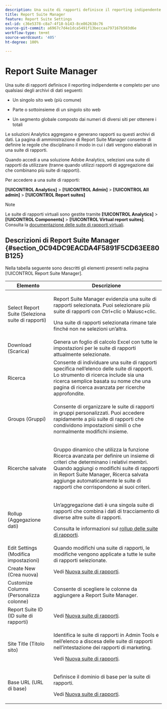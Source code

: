 ```yaml
---
description: Una suite di rapporti definisce il reporting indipendente e completo su un sito web, un set di siti web o un sottoinsieme di pagine web.
title: Report Suite Manager
feature: Report Suite Settings
exl-id: c36e5378-c8a7-4f18-b143-8ce862638c76
source-git-commit: a6967c7d4e1dca5491f13beccaa797167b503d6e
workflow-type: tm+mt
source-wordcount: '405'
ht-degree: 100%

---
```


# Report Suite Manager

Una suite di rapporti definisce il reporting indipendente e completo per uno qualsiasi degli archivi di dati seguenti:

* Un singolo sito web (più comune)

* Parte o sottoinsieme di un singolo sito web

* Un segmento globale composto dai numeri di diversi siti per ottenere i totali

Le soluzioni Analytics aggregano e generano rapporti su questi archivi di dati. La pagina di amministrazione di Report Suite Manager consente di definire le regole che disciplinano il modo in cui i dati vengono elaborati in una suite di rapporti.

Quando accedi a una soluzione Adobe Analytics, selezioni una suite di rapporti da utilizzare (tranne quando utilizzi rapporti di aggregazione dai che combinano più suite di rapporti).

Per accedere a una suite di rapporti:

**[!UICONTROL Analytics]** > **[!UICONTROL Admin]** > **[!UICONTROL All admin]** > **[!UICONTROL Report suites]**

>[!NOTE]
>
>Le suite di rapporti virtuali sono gestite tramite **[!UICONTROL Analytics]** > **[!UICONTROL Components]** > **[!UICONTROL Virtual report suites]**. Consulta la [documentazione delle suite di rapporti virtuali](/help/components/vrs/vrs-about.md).

## Descrizioni di Report Suite Manager {#section_0C94DC9EACDA4F5891F5CD63EE80B125}

Nella tabella seguente sono descritti gli elementi presenti nella pagina [!UICONTROL Report Suite Manager].

<table id="table_F739FBD8DB8D409E916F12F61C5953D0"> 
 <thead> 
  <tr> 
   <th colname="col1" class="entry"> Elemento </th> 
   <th colname="col2" class="entry"> Descrizione </th> 
  </tr> 
 </thead>
 <tbody> 
  <tr> 
   <td colname="col1"> <span class="wintitle"> Select Report Suite (Seleziona suite di rapporti)</span> </td> 
   <td colname="col2"> <p><span class="wintitle">Report Suite Manager</span> evidenzia una suite di rapporti selezionata. Puoi selezionare più suite di rapporti con <span class="uicontrol">Ctrl+clic</span> o <span class="uicontrol">Maiusc+clic</span>. </p> <p>Una suite di rapporti selezionata rimane tale finché non ne selezioni un’altra. </p> </td> 
  </tr> 
  <tr> 
   <td colname="col1"> <span class="wintitle"> Download (Scarica)</span> </td> 
   <td colname="col2"> Genera un foglio di calcolo Excel con tutte le impostazioni per le suite di rapporti attualmente selezionate. </td> 
  </tr> 
  <tr> 
   <td colname="col1"> <span class="wintitle"> Ricerca</span> </td> 
   <td colname="col2"> Consente di individuare una suite di rapporti specifica nell’elenco delle suite di rapporti. Lo strumento di ricerca include sia una ricerca semplice basata su nome che una pagina di ricerca avanzata per ricerche approfondite. </td> 
  </tr> 
  <tr> 
   <td colname="col1"> <span class="wintitle"> Groups (Gruppi)</span> </td> 
   <td colname="col2"> <p>Consente di organizzare le suite di rapporti in gruppi personalizzati. Puoi accedere rapidamente a più suite di rapporti che condividono impostazioni simili o che normalmente modifichi insieme. </p> </td> 
  </tr> 
  <tr> 
   <td colname="col1"> <span class="wintitle"> Ricerche salvate</span> </td> 
   <td colname="col2"> <p>Gruppo dinamico che utilizza la funzione <span class="wintitle">Ricerca avanzata</span> per definire un insieme di criteri che determinano i relativi membri. Quando aggiungi o modifichi suite di rapporti in <span class="wintitle"> Report Suite Manager</span>, <span class="wintitle">Ricerca salvata</span> aggiunge automaticamente le suite di rapporti che corrispondono ai suoi criteri. </p> </td> 
  </tr> 
  <tr> 
   <td colname="col1"> <span class="wintitle"> Rollup (Aggegazione dati)</span> </td> 
   <td colname="col2"> <p>Un’aggregazione dati è una singola suite di rapporti che combina i dati di tracciamento di diverse altre suite di rapporti. </p> <p>Consulta le informazioni sul <a href="/help/admin/tools/manage-rs/rollup-report-suite.md"> rollup delle suite di rapporti</a>. </p> </td> 
  </tr> 
  <tr> 
   <td colname="col1"> <span class="wintitle"> Edit Settings (Modifica impostazioni)</span> </td> 
   <td colname="col2"> Quando modifichi una suite di rapporti, le modifiche vengono applicate a tutte le suite di rapporti selezionate. </td> 
  </tr> 
  <tr> 
   <td colname="col1"> <span class="wintitle"> Create New (Crea nuova)</span> </td> 
   <td colname="col2">Vedi <a href="/help/admin/tools/manage-rs/new-rs/new-report-suite.md">Nuova suite di rapporti</a>. </td> 
  </tr> 
  <tr> 
   <td colname="col1"> <span class="wintitle"> Customize Columns (Personalizza colonne)</span> </td> 
   <td colname="col2">Consente di scegliere le colonne da aggiungere a <span class="wintitle"> Report Suite Manager</span>. </td> 
  </tr> 
  <tr> 
   <td colname="col1"> <span class="wintitle"> Report Suite ID (ID suite di rapporti)</span> </td> 
   <td colname="col2">Vedi <a href="/help/admin/tools/manage-rs/new-rs/new-report-suite.md">Nuova suite di rapporti</a>. </td> 
  </tr> 
  <tr> 
   <td colname="col1"> <span class="wintitle"> Site Title (Titolo sito)</span> </td> 
   <td colname="col2"> <p>Identifica le suite di rapporti in Admin Tools e nell’elenco a discesa delle suite di rapporti nell’intestazione dei rapporti di marketing. </p> <p>Vedi <a href="/help/admin/tools/manage-rs/new-rs/new-report-suite.md">Nuova suite di rapporti</a>. </p> </td> 
  </tr> 
  <tr> 
   <td colname="col1"> <span class="wintitle"> Base URL (URL di base)</span> </td> 
   <td colname="col2"> <p>Definisce il dominio di base per la suite di rapporti. </p> <p>Vedi <a href="/help/admin/tools/manage-rs/new-rs/new-report-suite.md">Nuova suite di rapporti</a>. </p> </td> 
  </tr> 
 </tbody> 
</table>
